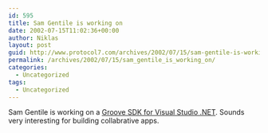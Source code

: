 ```yaml
---
id: 595
title: Sam Gentile is working on
date: 2002-07-15T11:02:36+00:00
author: Niklas
layout: post
guid: http://www.protocol7.com/archives/2002/07/15/sam-gentile-is-working-on/
permalink: /archives/2002/07/15/sam_gentile_is_working_on/
categories:
  - Uncategorized
tags:
  - Uncategorized
---
```

<div class='microid-7cb3ab8bc001bd891931f096a274364ec1afaa21'>
  <p>
    Sam Gentile is working on a <a href="http://radio.weblogs.com/0105852/2002/07/13.html">Groove SDK for Visual Studio .NET</a>. Sounds very interesting for building collabrative apps.
  </p>
</div>